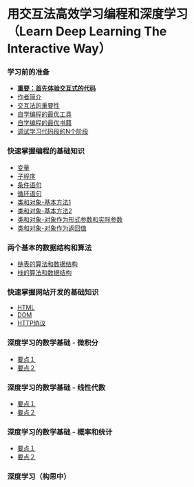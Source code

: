 # 用交互法高效学习编程和深度学习（Learn Deep Learning The Interactive Way）

### 学习前的准备

- [**重要：首先体验交互式的代码**]()
- [作者简介](/chapters/章0-学习前的准备/作者简介.md)
- [交互法的重要性]()
- [自学编程的最优工具](/chapters/章0-学习前的准备/自学编程的最优工具.md)
- [自学编程的最优书籍](/chapters/章0-学习前的准备/自学编程的最优书籍.md)
- [调试学习代码段的N个阶段](/chapters/章0-学习前的准备/调试学习代码段的N个阶段.md)

### 快速掌握编程的基础知识

- [变量](/chapters/章1-快速掌握编程的基础知识/变量.md)
- [子程序](/chapters/章1-快速掌握编程的基础知识/子程序.md)
- [条件语句](/chapters/章1-快速掌握编程的基础知识/条件语句.md)
- [循环语句](/chapters/章1-快速掌握编程的基础知识/循环语句.md)
- [类和对象-基本方法1](/chapters/章1-快速掌握编程的基础知识/类和对象-基本方法1.md)
- [类和对象-基本方法2](/chapters/章1-快速掌握编程的基础知识/类和对象-基本方法2.md)
- [类和对象-对象作为形式参数和实际参数](/chapters/章1-快速掌握编程的基础知识/类和对象-对象作为形式参数和实际参数.md)
- [类和对象-对象作为返回值](/chapters/章1-快速掌握编程的基础知识/类和对象-对象作为返回值.md)

### 两个基本的数据结构和算法

- [链表的算法和数据结构]()
- [栈的算法和数据结构]()

### 快速掌握网站开发的基础知识

- [HTML]()
- [DOM]()
- [HTTP协议]()

### 深度学习的数学基础 - 微积分

- [要点１]()
- [要点２]()

### 深度学习的数学基础 - 线性代数

- [要点１]()
- [要点２]()

### 深度学习的数学基础 - 概率和统计

- [要点１]()
- [要点２]()

### 深度学习（构思中）